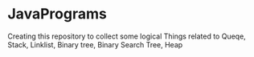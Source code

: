 # JavaPrograms
Creating this repository to collect some logical Things related to Queqe, Stack, Linklist, Binary tree, Binary Search Tree, Heap

